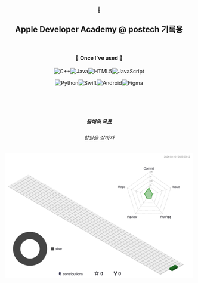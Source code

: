 <div align=center>
🍎
<h2>  Apple Developer Academy @ postech 기록용  </h2>


</br>
<h4 > 📎 Once I've used 📎  </h4>

![C++](https://img.shields.io/badge/c++-%2300599C.svg?style=for-the-badge&logo=c%2B%2B&logoColor=white)![Java](https://img.shields.io/badge/java-%23ED8B00.svg?style=for-the-badge&logo=openjdk&logoColor=white)![HTML5](https://img.shields.io/badge/html5-%23E34F26.svg?style=for-the-badge&logo=html5&logoColor=white)![JavaScript](https://img.shields.io/badge/javascript-%23323330.svg?style=for-the-badge&logo=javascript&logoColor=%23F7DF1E)

![Python](https://img.shields.io/badge/python-3670A0?style=for-the-badge&logo=python&logoColor=ffdd54)![Swift](https://img.shields.io/badge/swift-F54A2A?style=for-the-badge&logo=swift&logoColor=white)![Android](https://img.shields.io/badge/Android-3DDC84?style=for-the-badge&logo=android&logoColor=white)![Figma](https://img.shields.io/badge/figma-%23F24E1E.svg?style=for-the-badge&logo=figma&logoColor=white)

</br>
</br>



</br>
<h5>올해의 목표</h5>
<h6>할일을 잘하자</h6> 

![](./profile-3d-contrib/profile-green-animate.svg)
</br>
</br>


</div>
